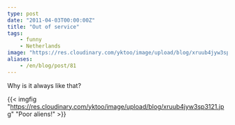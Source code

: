 ```yaml
---
type: post
date: "2011-04-03T00:00:00Z"
title: "Out of service"
tags:
    - funny
    - Netherlands
image: "https://res.cloudinary.com/yktoo/image/upload/blog/xruub4jyw3sp3121.jpg"
aliases:
    - /en/blog/post/81
---
```


Why is it always like that?

{{< imgfig "https://res.cloudinary.com/yktoo/image/upload/blog/xruub4jyw3sp3121.jpg" "Poor aliens!" >}}
